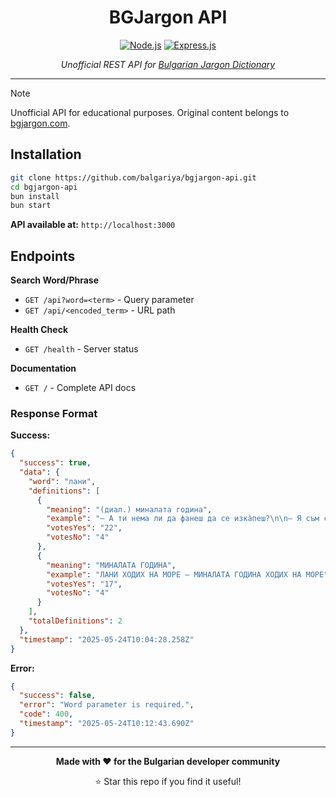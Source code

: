 <div align="center">

# BGJargon API

[![Node.js](https://img.shields.io/badge/Node.js-18+-green.svg)](https://nodejs.org/)
[![Express.js](https://img.shields.io/badge/Express.js-4.18+-blue.svg)](https://expressjs.com/)

_Unofficial REST API for [Bulgarian Jargon Dictionary](https://www.bgjargon.com/)_

</div>

---

> [!NOTE]
> Unofficial API for educational purposes. Original content belongs to [bgjargon.com](https://bgjargon.com).

## Installation

```bash
git clone https://github.com/balgariya/bgjargon-api.git
cd bgjargon-api
bun install
bun start
```

**API available at:** `http://localhost:3000`

## Endpoints

**Search Word/Phrase**

- `GET /api?word=<term>` - Query parameter
- `GET /api/<encoded_term>` - URL path

**Health Check**

- `GET /health` - Server status

**Documentation**

- `GET /` - Complete API docs

### Response Format

**Success:**

```json
{
  "success": true,
  "data": {
    "word": "лани",
    "definitions": [
      {
        "meaning": "(диал.) миналата година",
        "example": "– А ти нема ли да фанеш да се изкàпеш?\n\n– Я съм се капàл.\n\n– Кога? Лàни на реката?!\n\nТипично порицание към някой, който не обича често-често да се къпе (обикновено от жена към мъж от семейството - съпруг, син, внук...).",
        "votesYes": "22",
        "votesNo": "4"
      },
      {
        "meaning": "МИНАЛАТА ГОДИНА",
        "example": "ЛАНИ ХОДИХ НА МОРЕ — МИНАЛАТА ГОДИНА ХОДИХ НА МОРЕ",
        "votesYes": "17",
        "votesNo": "4"
      }
    ],
    "totalDefinitions": 2
  },
  "timestamp": "2025-05-24T10:04:28.258Z"
}
```

**Error:**

```json
{
  "success": false,
  "error": "Word parameter is required.",
  "code": 400,
  "timestamp": "2025-05-24T10:12:43.690Z"
}
```

---

<div align="center">

**Made with ❤️ for the Bulgarian developer community**

⭐ Star this repo if you find it useful!

</div>
